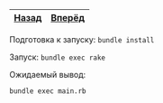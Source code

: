 | [Назад](../2-ruby2.7) | [Вперёд](../../3-ractor) |
|:---------------------:|:------------------------:|

Подготовка к запуску: `bundle install`

Запуск: `bundle exec rake`

Ожидаемый вывод:

```
bundle exec main.rb
```
